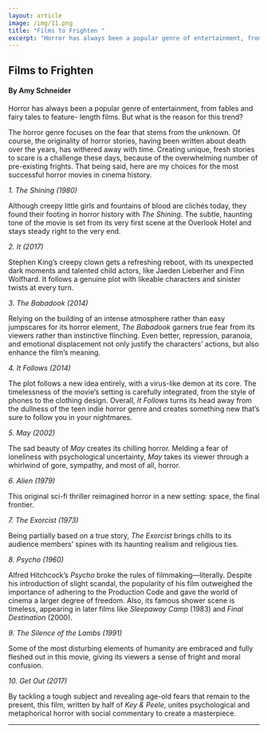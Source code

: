 ```yaml
---
layout: article
image: /img/11.png
title: "Films to Frighten "
excerpt: "Horror has always been a popular genre of entertainment, from fables and fairy tales to feature- length films. But what is the reason for this trend?"
---
```


<h2>Films to Frighten </h2>
<h4>By Amy Schneider</h4>
Horror has always been a popular genre of entertainment, from fables and fairy tales to feature- length films. But what is the reason for this trend? 

The horror genre focuses on the fear that stems from the unknown. Of course, the originality of horror stories, having been written about death over the years, has withered away with time. Creating unique, fresh stories to scare is a challenge these days, because of the overwhelming number of pre-existing frights. That being said, here are my choices for the most successful horror movies in cinema history. 

<em>1. The Shining (1980)</em>

Although creepy little girls and fountains of blood are clichés today, they found their footing in horror history with <em>The Shining</em>. The subtle, haunting tone of the movie is set from its very first scene at the Overlook Hotel and stays steady right to the very end.

<em>2. It (2017)</em>

Stephen King’s creepy clown gets a refreshing reboot, with its unexpected dark moments and talented child actors, like Jaeden Lieberher and Finn Wolfhard. It follows a genuine plot with likeable characters and sinister twists at every turn. 

<em>3. The Babadook (2014)</em>

Relying on the building of an intense atmosphere rather than easy jumpscares for its horror element, <em>The Babadook </em>garners true fear from its viewers rather than instinctive flinching. Even better, repression, paranoia, and emotional displacement not only justify the characters’ actions, but also enhance the film’s meaning. 

<em>4. It Follows (2014)</em>

The plot follows a new idea entirely, with a virus-like demon at its core. The timelessness of the movie’s setting is carefully integrated, from the style of phones to the clothing design. Overall, <em>It Follows </em>turns its head away from the dullness of the teen indie horror genre and creates something new that’s sure to follow you in your nightmares. 

<em>5. May (2002)</em>

The sad beauty of <em>May</em> creates its chilling horror. Melding a fear of loneliness with psychological uncertainty, <em>May</em> takes its viewer through a whirlwind of gore, sympathy, and most of all, horror. 

<em>6. Alien (1979)</em>

This original sci-fi thriller reimagined horror in a new setting: space, the final frontier. 

<em>7. The Exorcist (1973)</em>

Being partially based on a true story, <em>The Exorcist</em> brings chills to its audience members’ spines with its haunting realism and religious ties. 

<em>8. Psycho (1960)</em>

Alfred Hitchcock’s <em>Psycho</em> broke the rules of filmmaking—literally. Despite his introduction of slight scandal, the popularity of his film outweighed the importance of adhering to the Production Code and gave the world of cinema a larger degree of freedom. Also, its famous shower scene is timeless, appearing in later films like <em>Sleepaway Camp</em> (1983) and <em>Final Destination</em> (2000). 

<em>9. The Silence of the Lambs (1991)</em>

Some of the most disturbing elements of humanity are embraced and fully fleshed out in this movie, giving its viewers a sense of fright and moral confusion. 

<em>10. Get Out (2017)</em>

By tackling a tough subject and revealing age-old fears that remain to the present, this film, written by half of <em>Key & Peele</em>, unites psychological and metaphorical horror with social commentary to create a masterpiece. 

 


<hr style="border-color:#7D7D7D;height:0.5px;">

